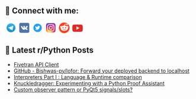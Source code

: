 ## 🔎 Connect with me:
[<img src="https://github.com/bullbesh/bullbesh/blob/main/images/Telegram.png" width="32" height="32" />](https://t.me/bullbesh)
[<img src="https://github.com/bullbesh/bullbesh/blob/main/images/VK.png" width="32" height="32" />](https://vk.com/bullbesh)
[<img src="https://github.com/bullbesh/bullbesh/blob/main/images/Twitter.png" width="32" height="32" />](https://twitter.com/bullbesh1)
[<img src="https://github.com/bullbesh/bullbesh/blob/main/images/Instagram.png" width="32" height="32" />](https://www.instagram.com/bullbesh)
[<img src="https://github.com/bullbesh/bullbesh/blob/main/images/Reddit.png" width="32" height="32" />](https://www.reddit.com/user/bullbesh)
[<img src="https://github.com/bullbesh/bullbesh/blob/main/images/YouTube.png" width="32" height="32" />](https://www.youtube.com/channel/UCtfjRs6uzgq5mfm8S06WTcg)

## 📕 Latest r/Python Posts
<!-- BLOG-POST-LIST:START -->
- [Fivetran API Client](https://www.reddit.com/r/Python/comments/18xozap/fivetran_api_client/)
- [GitHub - Bishwas-py/lofor: Forward your deployed backend to localhost](https://www.reddit.com/r/Python/comments/18xns47/github_bishwaspylofor_forward_your_deployed/)
- [Interpreters Part I : Language &amp; Runtime comparison](https://www.reddit.com/r/Python/comments/18xnppm/interpreters_part_i_language_runtime_comparison/)
- [Knuckledragger: Experimenting with a Python Proof Assistant](https://www.reddit.com/r/Python/comments/18xn6ne/knuckledragger_experimenting_with_a_python_proof/)
- [Custom observer pattern or PyQt5 signals/slots?](https://www.reddit.com/r/Python/comments/18xn6m9/custom_observer_pattern_or_pyqt5_signalsslots/)
<!-- BLOG-POST-LIST:END -->
